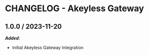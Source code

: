 # CHANGELOG - Akeyless Gateway

## 1.0.0 / 2023-11-20

***Added***:

* Initial Akeyless Gateway Integration

